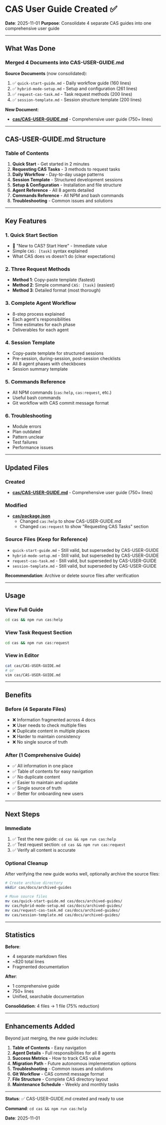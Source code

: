 # CAS User Guide Created ✅

**Date**: 2025-11-01
**Purpose**: Consolidate 4 separate CAS guides into one comprehensive user guide

---

## What Was Done

### Merged 4 Documents into CAS-USER-GUIDE.md

**Source Documents** (now consolidated):
1. ✅ `quick-start-guide.md` - Daily workflow guide (160 lines)
2. ✅ `hybrid-mode-setup.md` - Setup and configuration (261 lines)
3. ✅ `request-cas-task.md` - Task request methods (200 lines)
4. ✅ `session-template.md` - Session structure template (200 lines)

**New Document**:
- **[cas/CAS-USER-GUIDE.md](cas/CAS-USER-GUIDE.md)** - Comprehensive user guide (750+ lines)

---

## CAS-USER-GUIDE.md Structure

### Table of Contents

1. **Quick Start** - Get started in 2 minutes
2. **Requesting CAS Tasks** - 3 methods to request tasks
3. **Daily Workflow** - Day-to-day usage patterns
4. **Session Template** - Structured development sessions
5. **Setup & Configuration** - Installation and file structure
6. **Agent Reference** - All 8 agents detailed
7. **Commands Reference** - All NPM and bash commands
8. **Troubleshooting** - Common issues and solutions

---

## Key Features

### 1. Quick Start Section
- 🚀 "New to CAS? Start Here" - Immediate value
- Simple `CAS: [task]` syntax explained
- What CAS does vs doesn't do (clear expectations)

### 2. Three Request Methods
- **Method 1**: Copy-paste template (fastest)
- **Method 2**: Simple command `CAS: [task]` (easiest)
- **Method 3**: Detailed format (most thorough)

### 3. Complete Agent Workflow
- 8-step process explained
- Each agent's responsibilities
- Time estimates for each phase
- Deliverables for each agent

### 4. Session Template
- Copy-paste template for structured sessions
- Pre-session, during-session, post-session checklists
- All 8 agent phases with checkboxes
- Session summary template

### 5. Commands Reference
- All NPM commands (`cas:help`, `cas:request`, etc.)
- Useful bash commands
- Git workflow with CAS commit message format

### 6. Troubleshooting
- Module errors
- Plan outdated
- Pattern unclear
- Test failures
- Performance issues

---

## Updated Files

### Created
- **[cas/CAS-USER-GUIDE.md](cas/CAS-USER-GUIDE.md)** - Comprehensive user guide (750+ lines)

### Modified
- **[cas/package.json](cas/package.json)**
  - Changed `cas:help` to show CAS-USER-GUIDE.md
  - Changed `cas:request` to show "Requesting CAS Tasks" section

### Source Files (Keep for Reference)
- `quick-start-guide.md` - Still valid, but superseded by CAS-USER-GUIDE
- `hybrid-mode-setup.md` - Still valid, but superseded by CAS-USER-GUIDE
- `request-cas-task.md` - Still valid, but superseded by CAS-USER-GUIDE
- `session-template.md` - Still valid, but superseded by CAS-USER-GUIDE

**Recommendation**: Archive or delete source files after verification

---

## Usage

### View Full Guide
```bash
cd cas && npm run cas:help
```

### View Task Request Section
```bash
cd cas && npm run cas:request
```

### View in Editor
```bash
cat cas/CAS-USER-GUIDE.md
# or
vim cas/CAS-USER-GUIDE.md
```

---

## Benefits

### Before (4 Separate Files)
- ❌ Information fragmented across 4 docs
- ❌ User needs to check multiple files
- ❌ Duplicate content in multiple places
- ❌ Harder to maintain consistency
- ❌ No single source of truth

### After (1 Comprehensive Guide)
- ✅ All information in one place
- ✅ Table of contents for easy navigation
- ✅ No duplicate content
- ✅ Easier to maintain and update
- ✅ Single source of truth
- ✅ Better for onboarding new users

---

## Next Steps

### Immediate
1. ✅ Test the new guide: `cd cas && npm run cas:help`
2. ✅ Test request section: `cd cas && npm run cas:request`
3. ✅ Verify all content is accurate

### Optional Cleanup
After verifying the new guide works well, optionally archive the source files:

```bash
# Create archive directory
mkdir cas/docs/archived-guides

# Move source files
mv cas/quick-start-guide.md cas/docs/archived-guides/
mv cas/hybrid-mode-setup.md cas/docs/archived-guides/
mv cas/request-cas-task.md cas/docs/archived-guides/
mv cas/session-template.md cas/docs/archived-guides/
```

---

## Statistics

**Before**:
- 4 separate markdown files
- ~820 total lines
- Fragmented documentation

**After**:
- 1 comprehensive guide
- 750+ lines
- Unified, searchable documentation

**Consolidation**: 4 files → 1 file (75% reduction)

---

## Enhancements Added

Beyond just merging, the new guide includes:

1. **Table of Contents** - Easy navigation
2. **Agent Details** - Full responsibilities for all 8 agents
3. **Success Metrics** - How to track CAS value
4. **Migration Path** - Future autonomous implementation options
5. **Troubleshooting** - Common issues and solutions
6. **Git Workflow** - CAS commit message format
7. **File Structure** - Complete CAS directory layout
8. **Maintenance Schedule** - Weekly and monthly tasks

---

**Status**: ✅ CAS-USER-GUIDE.md created and ready to use

**Command**: `cd cas && npm run cas:help`

**Date**: 2025-11-01
